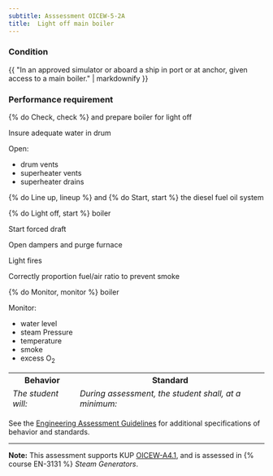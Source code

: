 ```yaml
---
subtitle: Asssessment OICEW-5-2A
title:  Light off main boiler
---
```




### Condition

{{ "In an approved simulator or aboard a ship in port or at anchor, given access to a main boiler." | markdownify }}

### Performance requirement 

<table width='100%' class='Guidelines'>
 <thead>
 <tr>
     <th class='thirty'>Behavior</th>
     <th class='seventy'>Standard</th>
 </tr>
 <tr>
     <td><em>The student will:</em></td>
     <td><em>During assessment, the student shall, at a minimum:</em></td>
 </tr>
 </thead>
 <tbody>


<!--rowstart-->

{% do Check, check %} and prepare boiler for light off

<!--cellbreak-->

Insure adequate water in drum

Open:

  * drum vents
  * superheater vents
  * superheater drains

<!--rowend-->


<!--rowstart-->

{% do Line up, lineup %} and {% do Start, start %} the diesel fuel oil system

<!--cellbreak-->



<!--rowend-->


<!--rowstart-->

{% do Light off, start %} boiler

<!--cellbreak-->

Start forced draft

Open dampers and purge furnace

Light fires

Correctly proportion fuel/air ratio to prevent smoke

<!--rowend-->


<!--rowstart-->

{% do Monitor, monitor %} boiler

<!--cellbreak-->

Monitor:

  * water level
  * steam Pressure
  * temperature
  * smoke
  * excess O<sub>2<sub>

<!--rowend-->


 </tbody>
 </table>



See the [Engineering Assessment Guidelines](guidelines) for additional specifications of behavior and standards.


*****

**Note:** This assessment supports KUP [OICEW-A4.1]({{site.baseurl}}/tables/31.html#OICEW-A4.1), and is assessed in  {% course  EN-3131 %}  *Steam Generators*. 

